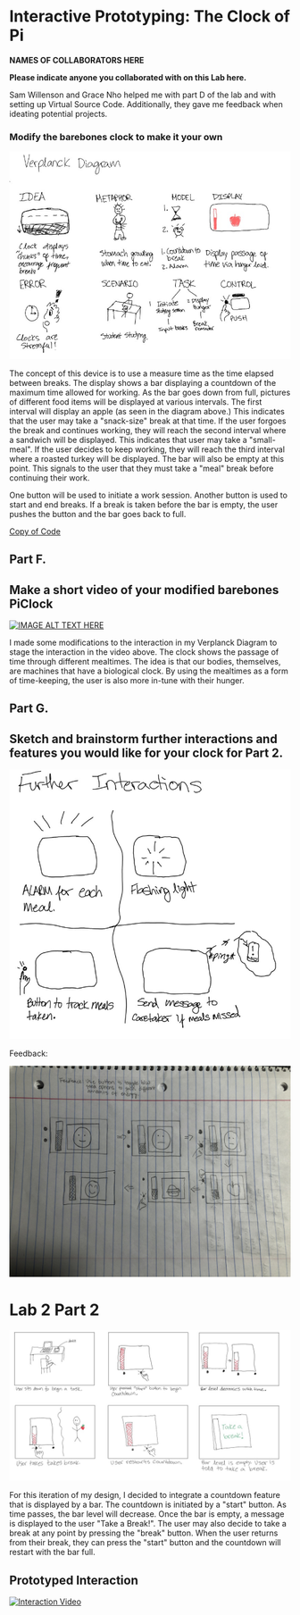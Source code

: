 # Interactive Prototyping: The Clock of Pi
**NAMES OF COLLABORATORS HERE**

**Please indicate anyone you collaborated with on this Lab here.** 

Sam Willenson and Grace Nho helped me with part D of the lab and with setting up Virtual Source Code. Additionally, they gave me feedback when ideating potential projects.

### Modify the barebones clock to make it your own

![Verplank Diagram](./images/Verplank.jpg)

The concept of this device is to use a measure time as the time elapsed between breaks. The display shows a bar displaying a countdown of the maximum time allowed for working. As the bar goes down from full, pictures of different food items will be displayed at various intervals. The first interval will display an apple (as seen in the diagram above.) This indicates that the user may take a "snack-size" break at that time. If the user forgoes the break and continues working, they will reach the second interval where a sandwich will be displayed. This indicates that user may take a "small-meal". If the user decides to keep working, they will reach the third interval where a roasted turkey will be displayed. The bar will also be empty at this point. This signals to the user that they must take a "meal" break before continuing their work.

One button will be used to initiate a work session. Another button is used to start and end breaks. If a break is taken before the bar is empty, the user pushes the button and the bar goes back to full.


[Copy of Code](https://github.com/jaxriemer/Interactive-Lab-Hub/blob/96c9f862c1d08e4791d3aa452051d89cb06a94ee/Lab%202/screen_prototype.py)


## Part F. 
## Make a short video of your modified barebones PiClock

[![IMAGE ALT TEXT HERE](https://img.youtube.com/vi/2r1qmZqJbys/0.jpg)](https://www.youtube.com/watch?v=2r1qmZqJbys)


I made some modifications to the interaction in my Verplanck Diagram to stage the interaction in the video above. The clock shows the passage of time through different mealtimes. The idea is that our bodies, themselves, are machines that have a biological clock. By using the mealtimes as a form of time-keeping, the user is also more in-tune with their hunger.

## Part G. 
## Sketch and brainstorm further interactions and features you would like for your clock for Part 2.
![Further Interactions](./images/Interactions.jpg)

Feedback: 


![Feedback Ideation](./images/Feedback_Ideation.jpg)

# Lab 2 Part 2
![Storyboard](./images/Storyboard2.jpg)

For this iteration of my design, I decided to integrate a countdown feature that is displayed by a bar. The countdown is initiated by a "start" button. As time passes, the bar level will decrease. Once the bar is empty, a message is displayed to the user "Take a Break!". The user may also decide to take a break at any point by pressing the "break" button. When the user returns from their break, they can press the "start" button and the countdown will restart with the bar full.
## Prototyped Interaction

[![Interaction Video](https://img.youtube.com/vi/nXo52tuIFYo/0.jpg)](https://www.youtube.com/watch?v=nXo52tuIFYo)
